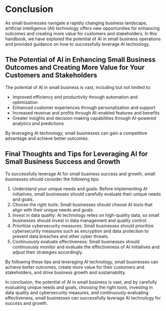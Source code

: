 # Conclusion

As small businesses navigate a rapidly changing business landscape, artificial intelligence (AI) technology offers new opportunities for enhancing outcomes and creating more value for customers and stakeholders. In this handbook, we have explored the potential of AI in small business operations and provided guidance on how to successfully leverage AI technology.

The Potential of AI in Enhancing Small Business Outcomes and Creating More Value for Your Customers and Stakeholders
--------------------------------------------------------------------------------------------------------------------

The potential of AI in small business is vast, including but not limited to:

* Improved efficiency and productivity through automation and optimization
* Enhanced customer experiences through personalization and support
* Increased revenue and profits through AI-enabled features and benefits
* Greater insights and decision-making capabilities through AI-powered analytics and predictions

By leveraging AI technology, small businesses can gain a competitive advantage and achieve better outcomes.

Final Thoughts and Tips for Leveraging AI for Small Business Success and Growth
-------------------------------------------------------------------------------

To successfully leverage AI for small business success and growth, small businesses should consider the following tips:

1. Understand your unique needs and goals: Before implementing AI initiatives, small businesses should carefully evaluate their unique needs and goals.
2. Choose the right tools: Small businesses should choose AI tools that align with their unique needs and goals.
3. Invest in data quality: AI technology relies on high-quality data, so small businesses should invest in data management and quality control.
4. Prioritize cybersecurity measures: Small businesses should prioritize cybersecurity measures such as encryption and data protection to prevent data breaches and other cyber threats.
5. Continuously evaluate effectiveness: Small businesses should continuously monitor and evaluate the effectiveness of AI initiatives and adjust their strategies accordingly.

By following these tips and leveraging AI technology, small businesses can achieve better outcomes, create more value for their customers and stakeholders, and drive business growth and sustainability.

In conclusion, the potential of AI in small business is vast, and by carefully evaluating unique needs and goals, choosing the right tools, investing in data quality and cybersecurity measures, and continuously evaluating effectiveness, small businesses can successfully leverage AI technology for success and growth.